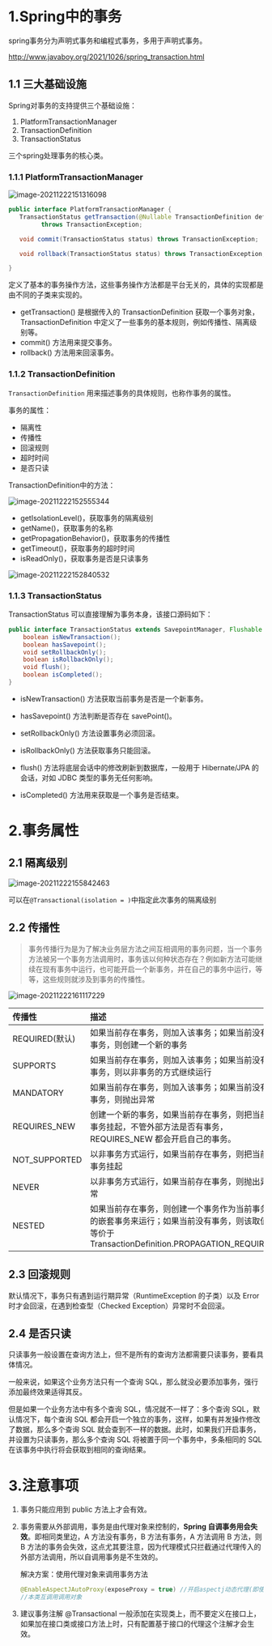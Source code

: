 # 1.Spring中的事务

spring事务分为声明式事务和编程式事务，多用于声明式事务。

http://www.javaboy.org/2021/1026/spring_transaction.html

## 1.1 三大基础设施

Spring对事务的支持提供三个基础设施：

1. PlatformTransactionManager
2. TransactionDefinition
3. TransactionStatus

三个spring处理事务的核心类。

### 1.1.1 PlatformTransactionManager

![image-20211222151316098](https://typora-1259727047.cos.ap-nanjing.myqcloud.com/img/2021/image-20211222151316098.png)



```java
public interface PlatformTransactionManager {
   TransactionStatus getTransaction(@Nullable TransactionDefinition definition)
         throws TransactionException;

   void commit(TransactionStatus status) throws TransactionException;

   void rollback(TransactionStatus status) throws TransactionException;

}
```

定义了基本的事务操作方法，这些事务操作方法都是平台无关的，具体的实现都是由不同的子类来实现的。

+ getTransaction() 是根据传入的 TransactionDefinition 获取一个事务对象，TransactionDefinition 中定义了一些事务的基本规则，例如传播性、隔离级别等。
+ commit() 方法用来提交事务。
+ rollback() 方法用来回滚事务。



### 1.1.2 TransactionDefinition

`TransactionDefinition` 用来描述事务的具体规则，也称作事务的属性。

事务的属性：

+ 隔离性
+ 传播性
+ 回滚规则
+ 超时时间
+ 是否只读

TransactionDefinition中的方法：

![image-20211222152555344](https://typora-1259727047.cos.ap-nanjing.myqcloud.com/img/2021/image-20211222152555344.png)

+ getIsolationLevel()，获取事务的隔离级别
+ getName()，获取事务的名称
+ getPropagationBehavior()，获取事务的传播性
+ getTimeout()，获取事务的超时时间
+ isReadOnly()，获取事务是否是只读事务

![image-20211222152840532](https://typora-1259727047.cos.ap-nanjing.myqcloud.com/img/2021/image-20211222152840532.png)





### 1.1.3 TransactionStatus

TransactionStatus 可以直接理解为事务本身，该接口源码如下：

```java
public interface TransactionStatus extends SavepointManager, Flushable {
	boolean isNewTransaction();
	boolean hasSavepoint();
	void setRollbackOnly();
	boolean isRollbackOnly();
	void flush();
	boolean isCompleted();
}
```

+ isNewTransaction() 方法获取当前事务是否是一个新事务。

+ hasSavepoint() 方法判断是否存在 savePoint()。

+ setRollbackOnly() 方法设置事务必须回滚。

+ isRollbackOnly() 方法获取事务只能回滚。

+ flush() 方法将底层会话中的修改刷新到数据库，一般用于 Hibernate/JPA 的会话，对如 JDBC 类型的事务无任何影响。

+ isCompleted() 方法用来获取是一个事务是否结束。





# 2.事务属性

## 2.1 隔离级别

![image-20211222155842463](https://typora-1259727047.cos.ap-nanjing.myqcloud.com/img/2021/image-20211222155842463.png)

可以在`@Transactional(isolation = )`中指定此次事务的隔离级别



## 2.2 传播性

> 事务传播行为是为了解决业务层方法之间互相调用的事务问题，当一个事务方法被另一个事务方法调用时，事务该以何种状态存在？例如新方法可能继续在现有事务中运行，也可能开启一个新事务，并在自己的事务中运行，等等，这些规则就涉及到事务的传播性。

![image-20211222161117229](https://typora-1259727047.cos.ap-nanjing.myqcloud.com/img/2021/image-20211222161117229.png)

| 传播性         | 描述                                                         |
| :------------- | :----------------------------------------------------------- |
| REQUIRED(默认) | 如果当前存在事务，则加入该事务；如果当前没有事务，则创建一个新的事务 |
| SUPPORTS       | 如果当前存在事务，则加入该事务；如果当前没有事务，则以非事务的方式继续运行 |
| MANDATORY      | 如果当前存在事务，则加入该事务；如果当前没有事务，则抛出异常 |
| REQUIRES_NEW   | 创建一个新的事务，如果当前存在事务，则把当前事务挂起，不管外部方法是否有事务，REQUIRES_NEW 都会开启自己的事务。 |
| NOT_SUPPORTED  | 以非事务方式运行，如果当前存在事务，则把当前事务挂起         |
| NEVER          | 以非事务方式运行，如果当前存在事务，则抛出异常               |
| NESTED         | 如果当前存在事务，则创建一个事务作为当前事务的嵌套事务来运行；如果当前没有事务，则该取值等价于 TransactionDefinition.PROPAGATION_REQUIRED |





## 2.3 回滚规则

默认情况下，事务只有遇到运行期异常（RuntimeException 的子类）以及 Error 时才会回滚，在遇到检查型（Checked Exception）异常时不会回滚。



## 2.4 是否只读

只读事务一般设置在查询方法上，但不是所有的查询方法都需要只读事务，要看具体情况。

一般来说，如果这个业务方法只有一个查询 SQL，那么就没必要添加事务，强行添加最终效果适得其反。

但是如果一个业务方法中有多个查询 SQL，情况就不一样了：多个查询 SQL，默认情况下，每个查询 SQL 都会开启一个独立的事务，这样，如果有并发操作修改了数据，那么多个查询 SQL 就会查到不一样的数据。此时，如果我们开启事务，并设置为只读事务，那么多个查询 SQL 将被置于同一个事务中，多条相同的 SQL 在该事务中执行将会获取到相同的查询结果。







# 3.注意事项

1. 事务只能应用到 public 方法上才会有效。

2. 事务需要从外部调用，事务是由代理对象来控制的，**Spring 自调事务用会失效**。即相同类里边，A 方法没有事务，B 方法有事务，A 方法调用 B 方法，则 B 方法的事务会失效，这点尤其要注意，因为代理模式只拦截通过代理传入的外部方法调用，所以自调用事务是不生效的。

   解决方案：使用代理对象来调用事务方法

   ```java
   @EnableAspectJAutoProxy(exposeProxy = true) //开启aspectj动态代理(即使没有接口也可以创建动态代理)对外暴露代理对象
   //本类互调用调用对象
   ```

3. 建议事务注解 @Transactional 一般添加在实现类上，而不要定义在接口上，如果加在接口类或接口方法上时，只有配置基于接口的代理这个注解才会生效。